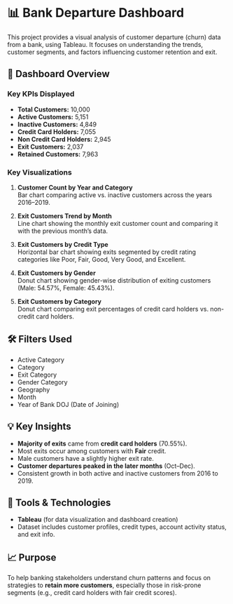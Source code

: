 # 📊 Bank Departure Dashboard

This project provides a visual analysis of customer departure (churn) data from a bank, using Tableau. It focuses on understanding the trends, customer segments, and factors influencing customer retention and exit.

## 🧾 Dashboard Overview

### Key KPIs Displayed
- **Total Customers:** 10,000  
- **Active Customers:** 5,151  
- **Inactive Customers:** 4,849  
- **Credit Card Holders:** 7,055  
- **Non Credit Card Holders:** 2,945  
- **Exit Customers:** 2,037  
- **Retained Customers:** 7,963  

### Key Visualizations
1. **Customer Count by Year and Category**  
   Bar chart comparing active vs. inactive customers across the years 2016–2019.

2. **Exit Customers Trend by Month**  
   Line chart showing the monthly exit customer count and comparing it with the previous month’s data.

3. **Exit Customers by Credit Type**  
   Horizontal bar chart showing exits segmented by credit rating categories like Poor, Fair, Good, Very Good, and Excellent.

4. **Exit Customers by Gender**  
   Donut chart showing gender-wise distribution of exiting customers (Male: 54.57%, Female: 45.43%).

5. **Exit Customers by Category**  
   Donut chart comparing exit percentages of credit card holders vs. non-credit card holders.

## 🛠 Filters Used
- Active Category  
- Category  
- Exit Category  
- Gender Category  
- Geography  
- Month  
- Year of Bank DOJ (Date of Joining)

## 💡 Key Insights
- **Majority of exits** came from **credit card holders** (70.55%).
- Most exits occur among customers with **Fair** credit.
- Male customers have a slightly higher exit rate.
- **Customer departures peaked in the later months** (Oct–Dec).
- Consistent growth in both active and inactive customers from 2016 to 2019.

## 📂 Tools & Technologies
- **Tableau** (for data visualization and dashboard creation)
- Dataset includes customer profiles, credit types, account activity status, and exit info.

## 📈 Purpose
To help banking stakeholders understand churn patterns and focus on strategies to **retain more customers**, especially those in risk-prone segments (e.g., credit card holders with fair credit scores).
